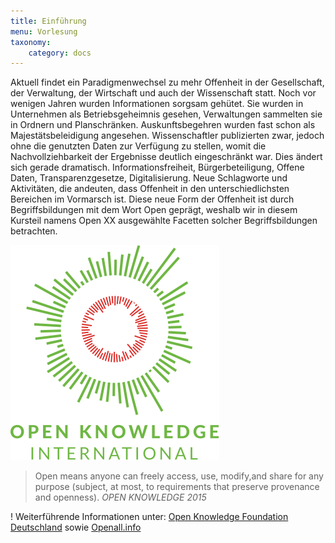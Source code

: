 ```yaml
---
title: Einführung
menu: Vorlesung
taxonomy:
    category: docs
---
```


Aktuell findet ein Paradigmenwechsel zu mehr Offenheit in der Gesellschaft, der Verwaltung, der Wirtschaft und auch der Wissenschaft statt. Noch vor wenigen Jahren wurden Informationen sorgsam gehütet. Sie wurden in Unternehmen als Betriebsgeheimnis gesehen, Verwaltungen sammelten sie in Ordnern und Planschränken. Auskunftsbegehren wurden fast schon als Majestätsbeleidigung angesehen. Wissenschaftler publizierten zwar, jedoch ohne die genutzten Daten zur Verfügung zu stellen, womit die Nachvollziehbarkeit der Ergebnisse deutlich eingeschränkt war.
Dies ändert sich gerade dramatisch. Informationsfreiheit, Bürgerbeteiligung, Offene Daten, Transparenzgesetze, Digitalisierung. Neue Schlagworte und Aktivitäten, die andeuten, dass Offenheit in den unterschiedlichsten Bereichen im Vormarsch ist. 
Diese neue Form der Offenheit ist durch Begriffsbildungen mit dem Wort Open geprägt, weshalb wir in diesem Kursteil namens Open XX ausgewählte Facetten solcher Begriffsbildungen betrachten. 

![](okf.png)
> Open means anyone can freely access, use, modify,and share for any purpose (subject, at most, to requirements that preserve provenance and openness).
> <cite>OPEN KNOWLEDGE 2015</cite>

! Weiterführende Informationen unter: [Open Knowledge Foundation Deutschland](https://okfn.de/) sowie [Openall.info](http://openall.info/open-culture-offene-kultur/open-knowledge/definition/)




